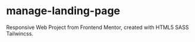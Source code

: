 # manage-landing-page
Responsive Web Project from Frontend Mentor, created with HTML5 SASS Tailwincss.

